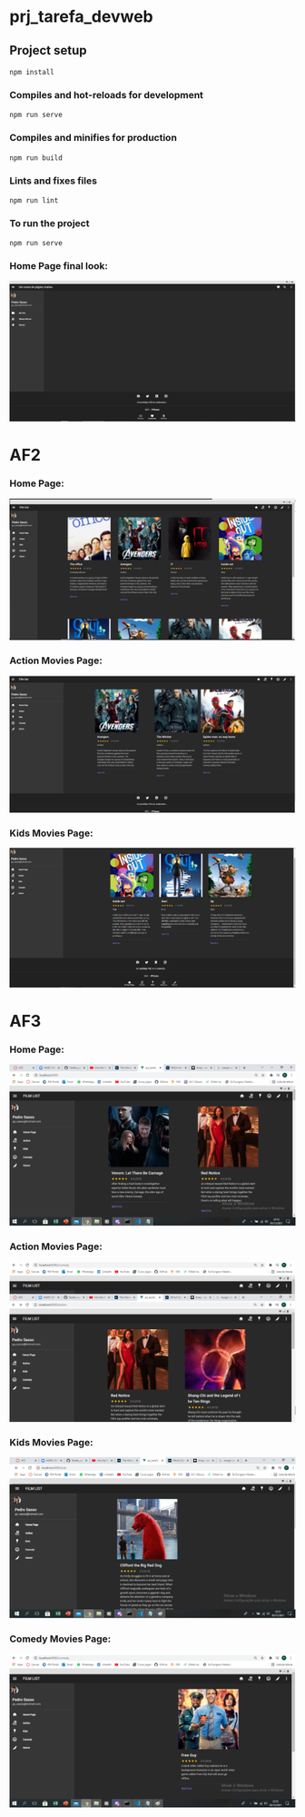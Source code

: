 # prj_tarefa_devweb

## Project setup
```
npm install
```

### Compiles and hot-reloads for development
```
npm run serve
```

### Compiles and minifies for production
```
npm run build
```

### Lints and fixes files
```
npm run lint
```

### To run the project
```
npm run serve
```

### Home Page final look:

![HomePageLook](https://github.com/PPSasso/Tarefa_vue/blob/master/src/assets/LayoutHomePage.png)

# AF2

### Home Page:

![HomePageLook2](https://github.com/PPSasso/Tarefa_vue/blob/master/src/assets/homeResult.png)

### Action Movies Page:

![ActionPageLook](https://github.com/PPSasso/Tarefa_vue/blob/master/src/assets/actionResult.png)

### Kids Movies Page:

![KidsPageLook](https://github.com/PPSasso/Tarefa_vue/blob/master/src/assets/kidsResult.png)

# AF3

### Home Page:

![HomePageLook3](https://github.com/PPSasso/Tarefa_vue/blob/master/src/assets/homeFinal.png)

### Action Movies Page:

![ActionPageLook](https://github.com/PPSasso/Tarefa_vue/blob/master/src/assets/actionFinal.png)

### Kids Movies Page:

![KidsPageLook](https://github.com/PPSasso/Tarefa_vue/blob/master/src/assets/kidsFinal.png)

### Comedy Movies Page:

![ComedyPageLook](https://github.com/PPSasso/Tarefa_vue/blob/master/src/assets/comedyFinal.png)
